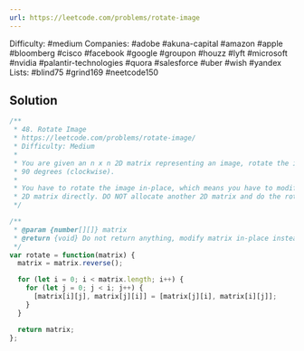 ```yaml
---
url: https://leetcode.com/problems/rotate-image
---
```


Difficulty: #medium
Companies: #adobe #akuna-capital #amazon #apple #bloomberg #cisco #facebook #google #groupon #houzz #lyft #microsoft #nvidia #palantir-technologies #quora #salesforce #uber #wish #yandex
Lists: #blind75 #grind169 #neetcode150

## Solution

```javascript
/**
 * 48. Rotate Image
 * https://leetcode.com/problems/rotate-image/
 * Difficulty: Medium
 *
 * You are given an n x n 2D matrix representing an image, rotate the image by
 * 90 degrees (clockwise).
 *
 * You have to rotate the image in-place, which means you have to modify the input
 * 2D matrix directly. DO NOT allocate another 2D matrix and do the rotation.
 */

/**
 * @param {number[][]} matrix
 * @return {void} Do not return anything, modify matrix in-place instead.
 */
var rotate = function(matrix) {
  matrix = matrix.reverse();

  for (let i = 0; i < matrix.length; i++) {
    for (let j = 0; j < i; j++) {
      [matrix[i][j], matrix[j][i]] = [matrix[j][i], matrix[i][j]];
    }
  }

  return matrix;
};

```
